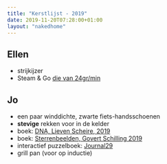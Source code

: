 ```yaml
---
title: "Kerstlijst - 2019"
date: 2019-11-20T07:28:00+01:00
layout: "nakedhome"
---
```


## Ellen
* strijkijzer
* Steam & Go [die van 24gr/min](https://www.bol.com/nl/p/philips-steam-go-plus-gc365-80-stoom-ontkreuker/9200000115214037/?suggestionType=suggestedsearch&bltgh=mXutKsLQS3rTCjZpCjRB8A.1_2.3.ProductTitle)

## Jo
* een paar winddichte, zwarte fiets-handsschoenen
* **stevige** rekken voor in de kelder
* boek: [DNA, Lieven Scheire, 2019](https://www.bol.com/nl/p/dna/9200000118976984/?suggestionType=featured_product&suggestedFor=lieven&originalSearchContext=media_all&originalSection=main)
* boek: [Sterrenbeelden, Govert Schilling 2019](https://www.bol.com/nl/p/sterrenbeelden/9200000108811121/?country=BE&Referrer=ADVNLGOO002008J-HIOLDOCHLU52A-312194578726&gclsrc=aw.ds&ds_rl=1263701&Referrer=ADVNLGOO002008J-HIOLDOCHLU52A-312194578726&gclid=Cj0KCQiAq97uBRCwARIsADTziybUaJKhLMne13CelbU6R_rbv9bSOtgVVP0AyOk2oRhP_m5tqQOK6t8aAoVyEALw_wcB)
* interactief puzzelboek: [Journal29](https://journal29.com/)
* grill pan (voor op inductie)
